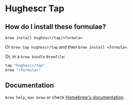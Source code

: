 # Hughescr Tap

## How do I install these formulae?

`brew install hughescr/tap/<formula>`

Or `brew tap hughescr/tap` and then `brew install <formula>`.

Or, in a `brew bundle` `Brewfile`:

```ruby
tap "hughescr/tap"
brew "<formula>"
```

## Documentation

`brew help`, `man brew` or check [Homebrew's documentation](https://docs.brew.sh).
